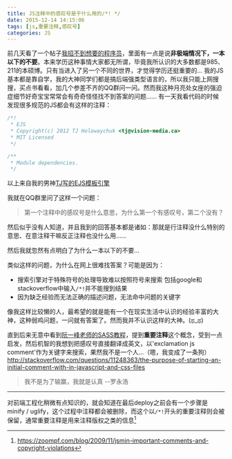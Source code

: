 ```yaml
---
title: JS注释中的感叹号是干什么用的/*! */
date: 2015-12-14 14:15:06
tags: [js,重要注释,感叹号]
categories: JS
---
```

前几天看了一个帖子[我招不到想要的程序员](http://www.jianshu.com/p/fdae559d1ed5)，里面有一点是说**非极端情况下，一本以下的不要**。本来学历这种事情大家都无所谓，毕竟我所认识的大多数都是985、211的本硕博。只有当进入了另一个不同的世界，才觉得学历还挺重要的…
我的JS基本都是靠自学，我的大神同学们都是搞后端强类型语言的，所以我只能上网搜搜，买点书看看，加几个参差不齐的QQ群问一问。然而我这种月亮处女座的强迫症细节好奇宝宝常常会有奇奇怪怪找不到答案的问题……
有一天我看代码的时候发现很多规范的JS都会有这样的注释：
``` javascript
/*!
 * EJS
 * Copyright(c) 2012 TJ Holowaychuk <tj@vision-media.ca>
 * MIT Licensed
 */

/**
 * Module dependencies.
 */
```
以上来自我的男神[TJ写的EJS模板引擎](https://github.com/tj/ejs/blob/master/ejs.js)

我就在QQ群里问了这样一个问题：
> 第一个注释中的感叹号是什么意思，为什么第一个有感叹号，第二个没有？

然后似乎没有人知道，并且我到的回答基本都是诸如：那就是行注释没什么特别的意思、在意注释干嘛反正注释也没什么用……

然后我就忽然有点明白了为什么一本以下的不要…

类似这样的问题，为什么在网上很难找答案？可能是因为：
* 搜索引擎对于特殊符号的处理导致难以按照符号来搜索
包括google和stackoverflow中输入`/*!`并不能搜到结果
* 因为缺乏经验而无法正确的描述问题，无法命中问题的关键字

像我这样比较懒的人，最希望的就是能有一个在现实生活中认识的经验丰富的大神，这种弱鸡问题，一问就有答案了。然而我并不认识这样的大神。(ಥ_ಥ)

直到后来无意中看到[阮一峰老师的SASS教程](http://www.ruanyifeng.com/blog/2012/06/sass.html)，提到**重要注释**这个概念，受到一点启发，然后机智的我想到把感叹号直接翻译成英文，以'exclamation js comment'作为关键字来搜索，果然我不是一个人…（嗯，我变成了一条狗）
http://stackoverflow.com/questions/11248363/the-purpose-of-starting-an-initial-comment-with-in-javascript-and-css-files

> 我不是为了输赢，我就是认真 --罗永浩

---
对前端工程化稍微有点知识的，就会知道在最后deploy之前会有一个步骤是minify / uglify，这个过程中注释都会被删除，而这个以`/*!`开头的重要注释则会被保留，通常重要注释是用来注释版权之类的信息[^1]

[^1]: https://zoompf.com/blog/2009/11/jsmin-important-comments-and-copyright-violations